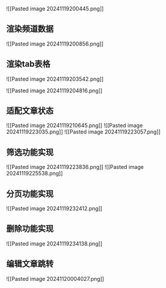 ![[Pasted image 20241119200445.png]]



## 渲染频道数据
![[Pasted image 20241119200856.png]]



## 渲染tab表格
![[Pasted image 20241119203542.png]]

![[Pasted image 20241119204816.png]]



## 适配文章状态
![[Pasted image 20241119210645.png]]
![[Pasted image 20241119223035.png]]
![[Pasted image 20241119223057.png]]



## 筛选功能实现
![[Pasted image 20241119223836.png]]
![[Pasted image 20241119225538.png]]



## 分页功能实现
![[Pasted image 20241119232412.png]]



## 删除功能实现
![[Pasted image 20241119234138.png]]



## 编辑文章跳转
![[Pasted image 20241120004027.png]]